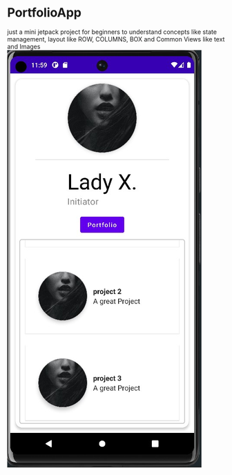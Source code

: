 # PortfolioApp
just a mini jetpack project for beginners to understand concepts like state management, layout like ROW, COLUMNS, BOX and Common Views like text and Images
 <img  alt="GIF" src="Resources/app_preview.jpg">
